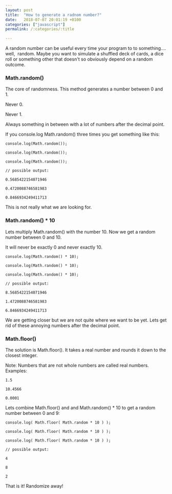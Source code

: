 ```yaml
---
layout: post
title:  "How to generate a radnom number?"
date:   2018-07-07 20:01:19 +0100
categories: ["javascript"] 
permalink: /:categories/:title

---
```

A random number can be useful every time your program to to something.... well,  random. Maybe you want to simulate a shuffled deck of cards, a dice roll or something other that doesn't so obviously depend on a random outcome.

### Math.random()

The core of randomness. This method generates a number between 0 and 1.

Never 0.

Never 1.

Always something in between with a lot of numbers after the decimal point.

If you console.log Math.random() three times you get something like this:

```
console.log(Math.random());

console.log(Math.random());

console.log(Math.random());

// possible output:

0.5685422154071946

0.4720088746581983

0.8466934249411713
```
This is not really what we are looking for.

### Math.random() * 10

Lets multiply Math.random() with the number 10. Now we get a random number between 0 and 10.

It will never be exactly 0 and never exactly 10.

```
console.log(Math.random() * 10);

console.log(Math.random() * 10);

console.log(Math.random() * 10);

// possible output:

8.5685422154071946

1.4720088746581983

6.8466934249411713
```
We are getting closer but we are not quite where we want to be yet. Lets get rid of these annoying numbers after the decimal point.

### Math.floor()

The solution is Math.floor(). It takes a real number and rounds it down to the closest integer.

Note: Numbers that are not whole numbers are called real numbers. Examples:
```
1.5

10.4566

0.0001
```

Lets combine Math.floor() and and Math.random() * 10 to get a random number between 0 and 9:
```
console.log( Math.floor( Math.random * 10 ) );

console.log( Math.floor( Math.random * 10 ) );

console.log( Math.floor( Math.random * 10 ) );

// possible output:

4

8

2
```
That is it! Randomize away!